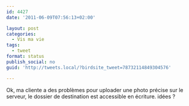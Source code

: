 ```yaml
---
id: 4427
date: '2011-06-09T07:56:13+02:00'

layout: post
categories:
  - Vis ma vie
tags:
  - tweet
format: status
publish_social: no
guid: 'http://tweets.local/?birdsite_tweet=78732114849304576'

---
```


Ok, ma cliente a des problèmes pour uploader une photo précise sur le serveur, le dossier de destination est accessible en écriture. idées ?
